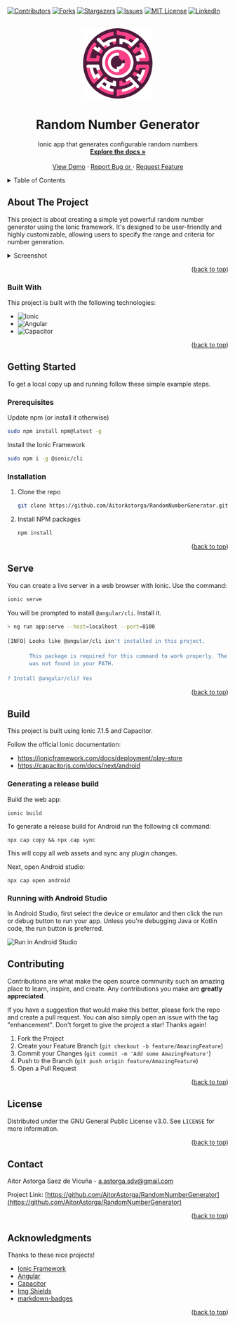 [![Contributors][contributors-shield]][contributors-url]
[![Forks][forks-shield]][forks-url]
[![Stargazers][stars-shield]][stars-url]
[![Issues][issues-shield]][issues-url]
[![MIT License][license-shield]][license-url]
[![LinkedIn][linkedin-shield]][linkedin-url]


<!-- PROJECT LOGO -->
<br />
<div align="center">
  <a href="https://github.com/AitorAstorga/RandomNumberGenerator">
    <img src="src/assets/rngLogo.png" alt="Logo" width="160" height="160">
  </a>

  <h1 align="center">Random Number Generator</h1>

  <p align="center">
    Ionic app that generates configurable random numbers
    <br />
    <a href="https://github.com/AitorAstorga/RandomNumberGenerator"><strong>Explore the docs »</strong></a>
    <br />
    <br />
    <a href="https://github.com/AitorAstorga/RandomNumberGenerator">View Demo</a>
    ·
    <a href="https://github.com/AitorAstorga/RandomNumberGenerator/issues">Report Bug or </a>
    ·
    <a href="https://github.com/AitorAstorga/RandomNumberGenerator/issues">Request Feature</a>
  </p>
</div>

<!-- TABLE OF CONTENTS -->
<details>
  <summary>Table of Contents</summary>
  <ol>
    <li>
      <a href="#about-the-project">About The Project</a>
      <ul>
        <li><a href="#built-with">Built With</a></li>
      </ul>
    </li>
    <li>
      <a href="#getting-started">Getting Started</a>
      <ul>
        <li><a href="#prerequisites">Prerequisites</a></li>
        <li><a href="#installation">Installation</a></li>
      </ul>
    </li>
    <li>
      <a href="#serve">Serve</a>
    </li>
    <li>
      <a href="#build">Build</a>
      <ul>
        <li><a href="#generating-a-release-build">Generating a release build</a></li>
        <li><a href="#running-with-android-studio">Running with Android Studio</a></li>
      </ul>
    </li>
    <li><a href="#contributing">Contributing</a></li>
    <li><a href="#license">License</a></li>
    <li><a href="#contact">Contact</a></li>
    <li><a href="#acknowledgments">Acknowledgments</a></li>
  </ol>
</details>


<!-- ABOUT THE PROJECT -->
## About The Project

This project is about creating a simple yet powerful random number generator using the Ionic framework. It's designed to be user-friendly and highly customizable, allowing users to specify the range and criteria for number generation.

<details>
  <summary>Screenshot</summary>
  <img src="src/assets/image.png" alt="Screenshot">
</details>

<p align="right">(<a href="#readme-top">back to top</a>)</p>


### Built With

This project is built with the following technologies:

* ![Ionic](https://img.shields.io/badge/Ionic-%233880FF.svg?style=for-the-badge&logo=Ionic&logoColor=white)
* ![Angular](https://img.shields.io/badge/angular-%23DD0031.svg?style=for-the-badge&logo=angular&logoColor=white)
* ![Capacitor](https://img.shields.io/badge/Capacitor-119EFF?style=for-the-badge&logo=Capacitor&logoColor=white)

<p align="right">(<a href="#readme-top">back to top</a>)</p>


<!-- GETTING STARTED -->
## Getting Started

To get a local copy up and running follow these simple example steps.

### Prerequisites


Update npm (or install it otherwise)
```sh
sudo npm install npm@latest -g
```

Install the Ionic Framework
```sh
sudo npm i -g @ionic/cli
```

### Installation

1. Clone the repo
   ```sh
   git clone https://github.com/AitorAstorga/RandomNumberGenerator.git
   ```

2. Install NPM packages
   ```sh
   npm install
   ```

<p align="right">(<a href="#readme-top">back to top</a>)</p>


## Serve

You can create a live server in a web browser with Ionic. Use the command:
```sh
ionic serve
```

You will be prompted to install `@angular/cli`. Install it.
```sh
> ng run app:serve --host=localhost --port=8100

[INFO] Looks like @angular/cli isn't installed in this project.
       
       This package is required for this command to work properly. The package provides a CLI utility, but the ng binary
       was not found in your PATH.

? Install @angular/cli? Yes
```

<p align="right">(<a href="#readme-top">back to top</a>)</p>

## Build

This project is built using Ionic 7.1.5 and Capacitor.

Follow the official Ionic documentation:
- https://ionicframework.com/docs/deployment/play-store
- https://capacitorjs.com/docs/next/android

### Generating a release build
Build the web app:
```
ionic build
```

To generate a release build for Android run the following cli command:
```
npx cap copy && npx cap sync
```
This will copy all web assets and sync any plugin changes.

Next, open Android studio:
```
npx cap open android
```

### Running with Android Studio
In Android Studio, first select the device or emulator and then click the run or debug button to run your app. Unless you're debugging Java or Kotlin code, the run button is preferred.

![Run in Android Studio](https://capacitorjs.com/docs/assets/images/running-a42ce0daf3b9d2dd5ee6b94d1c378220.png)

<!-- CONTRIBUTING -->
## Contributing

Contributions are what make the open source community such an amazing place to learn, inspire, and create. Any contributions you make are **greatly appreciated**.

If you have a suggestion that would make this better, please fork the repo and create a pull request. You can also simply open an issue with the tag "enhancement".
Don't forget to give the project a star! Thanks again!

1. Fork the Project
2. Create your Feature Branch (`git checkout -b feature/AmazingFeature`)
3. Commit your Changes (`git commit -m 'Add some AmazingFeature'`)
4. Push to the Branch (`git push origin feature/AmazingFeature`)
5. Open a Pull Request

<p align="right">(<a href="#readme-top">back to top</a>)</p>


<!-- LICENSE -->
## License

Distributed under the GNU General Public License v3.0. See `LICENSE` for more information.

<p align="right">(<a href="#readme-top">back to top</a>)</p>


<!-- CONTACT -->
## Contact

Aitor Astorga Saez de Vicuña - a.astorga.sdv@gmail.com

Project Link: [https://github.com/AitorAstorga/RandomNumberGenerator](https://github.com/AitorAstorga/RandomNumberGenerator)

<p align="right">(<a href="#readme-top">back to top</a>)</p>


<!-- ACKNOWLEDGMENTS -->
## Acknowledgments

Thanks to these nice projects!

* [Ionic Framework](https://ionicframework.com/)
* [Angular](https://angular.io/)
* [Capacitor](https://capacitorjs.com)
* [Img Shields](https://shields.io)
* [markdown-badges](https://github.com/Ileriayo/markdown-badges#table-of-contents)

<p align="right">(<a href="#readme-top">back to top</a>)</p>


<!-- MARKDOWN LINKS & IMAGES -->
<!-- https://www.markdownguide.org/basic-syntax/#reference-style-links -->
[contributors-shield]: https://img.shields.io/github/contributors/AitorAstorga/RandomNumberGenerator.svg?style=for-the-badge
[contributors-url]: https://github.com/AitorAstorga/RandomNumberGenerator/graphs/contributors
[forks-shield]: https://img.shields.io/github/forks/AitorAstorga/RandomNumberGenerator.svg?style=for-the-badge
[forks-url]: https://github.com/AitorAstorga/RandomNumberGenerator/network/members
[stars-shield]: https://img.shields.io/github/stars/AitorAstorga/RandomNumberGenerator.svg?style=for-the-badge
[stars-url]: https://github.com/AitorAstorga/RandomNumberGenerator/stargazers
[issues-shield]: https://img.shields.io/github/issues/AitorAstorga/RandomNumberGenerator.svg?style=for-the-badge
[issues-url]: https://github.com/AitorAstorga/RandomNumberGenerator/issues
[license-shield]: https://img.shields.io/github/license/AitorAstorga/RandomNumberGenerator.svg?style=for-the-badge
[license-url]: https://github.com/AitorAstorga/RandomNumberGenerator/blob/master/LICENSE
[linkedin-shield]: https://img.shields.io/badge/-LinkedIn-black.svg?style=for-the-badge&logo=linkedin&colorB=555
[linkedin-url]: https://linkedin.com/in/aitor-astorga-saez-de-vicuña
[product-screenshot]: images/screenshot.png

